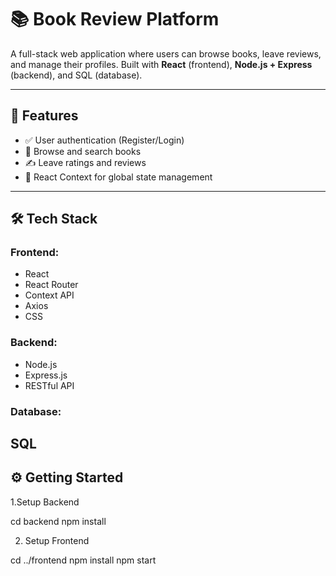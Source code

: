 # 📚 Book Review Platform

A full-stack web application where users can browse books, leave reviews, and manage their profiles. Built with **React** (frontend), **Node.js + Express** (backend), and SQL (database).

---

## 🚀 Features

- ✅ User authentication (Register/Login)
- 📖 Browse and search books
- ✍️ Leave ratings and reviews
- 🧠 React Context for global state management

---

## 🛠 Tech Stack

### Frontend:
- React
- React Router
- Context API
- Axios
- CSS 

### Backend:
- Node.js
- Express.js
- RESTful API



### Database:
SQL
---
## ⚙️ Getting Started

1.Setup Backend

cd backend
npm install

2. Setup Frontend

cd ../frontend
npm install
npm start
